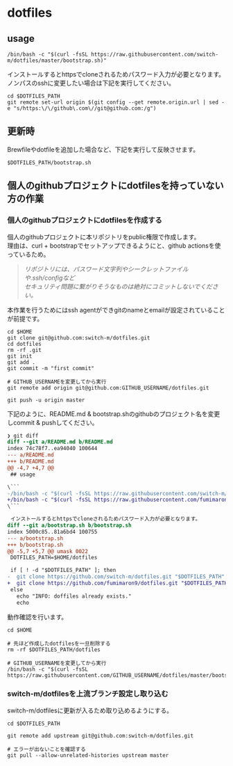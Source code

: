 # dotfiles


## usage

```
/bin/bash -c "$(curl -fsSL https://raw.githubusercontent.com/switch-m/dotfiles/master/bootstrap.sh)"
```

インストールするとhttpsでcloneされるためパスワード入力が必要となります。  
ノンパスのsshに変更したい場合は下記を実行してください。  

```
cd $DOTFILES_PATH
git remote set-url origin $(git config --get remote.origin.url | sed -e "s/https:\/\/github\.com\//git@github.com:/g")
```


## 更新時

Brewfileやdotfileを追加した場合など、下記を実行して反映させます。  

```
$DOTFILES_PATH/bootstrap.sh
```


## 個人のgithubプロジェクトにdotfilesを持っていない方の作業

### 個人のgithubプロジェクトにdotfilesを作成する
個人のgithubプロジェクトに本リポジトリをpublic権限で作成します。  
理由は、curl + bootstrapでセットアップできるようにと、github actionsを使っているため。  

> *リポジトリには、パスワード文字列やシークレットファイルや.ssh/configなど  
> セキュリティ問題に繋がりそうなものは絶対にコミットしないでください。*  

本作業を行うためにはssh agentができgitのnameとemailが設定されていることが前提です。

```
cd $HOME
git clone git@github.com:switch-m/dotfiles.git
cd dotfiles
rm -rf .git
git init
git add .
git commit -m "first commit"

# GITHUB_USERNAMEを変更してから実行
git remote add origin git@github.com:GITHUB_USERNAME/dotfiles.git

git push -u origin master
```

下記のように、README.md & bootstrap.shのgithubのプロジェクト名を変更しcommit & pushしてください。  

```diff
❯ git diff
diff --git a/README.md b/README.md
index 74c78f7..ea94040 100644
--- a/README.md
+++ b/README.md
@@ -4,7 +4,7 @@
 ## usage

\```
-/bin/bash -c "$(curl -fsSL https://raw.githubusercontent.com/switch-m/dotfiles/master/bootstrap.sh)"
+/bin/bash -c "$(curl -fsSL https://raw.githubusercontent.com/fumimaron9/dotfiles/master/bootstrap.sh)"
\```

 インストールするとhttpsでcloneされるためパスワード入力が必要となります。
diff --git a/bootstrap.sh b/bootstrap.sh
index 5000c85..81a6bd4 100755
--- a/bootstrap.sh
+++ b/bootstrap.sh
@@ -5,7 +5,7 @@ umask 0022
 DOTFILES_PATH=$HOME/dotfiles

 if [ ! -d "$DOTFILES_PATH" ]; then
-  git clone https://github.com/switch-m/dotfiles.git "$DOTFILES_PATH"
+  git clone https://github.com/fumimaron9/dotfiles.git "$DOTFILES_PATH"
 else
   echo "INFO: doffiles already exists."
   echo
```

動作確認を行います。  

```
cd $HOME

# 先ほど作成したdotfilesを一旦削除する
rm -rf $DOTFILES_PATH/dotfiles

# GITHUB_USERNAMEを変更してから実行
/bin/bash -c "$(curl -fsSL https://raw.githubusercontent.com/GITHUB_USERNAME/dotfiles/master/bootstrap.sh)"
```


### switch-m/dotfilesを上流ブランチ設定し取り込む

switch-m/dotfilesに更新が入るため取り込めるようにする。  

```
cd $DOTFILES_PATH

git remote add upstream git@github.com:switch-m/dotfiles.git

# エラーが出ないことを確認する
git pull --allow-unrelated-histories upstream master
```
